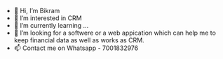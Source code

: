 - 👋 Hi, I’m Bikram
- 👀 I’m interested in CRM
- 🌱 I’m currently learning ...
- 💞️ I’m looking for a softwere or a web appication which can help me to keep financial data as well as works as CRM.
- 📫 Contact me on Whatsapp - 7001832976

<!---
Bikirokz/Bikirokz is a ✨ special ✨ repository because its `README.md` (this file) appears on your GitHub profile.
You can click the Preview link to take a look at your changes.
--->
